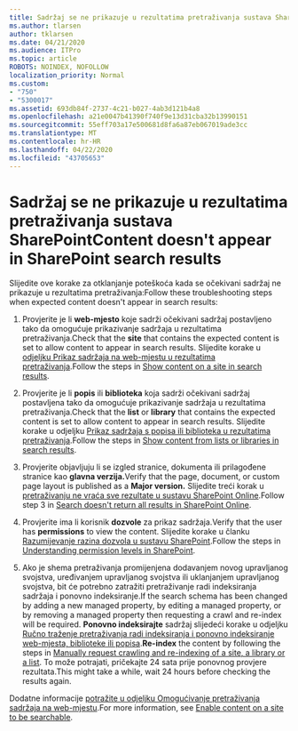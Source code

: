 ```yaml
---
title: Sadržaj se ne prikazuje u rezultatima pretraživanja sustava SharePoint
ms.author: tlarsen
author: tklarsen
ms.date: 04/21/2020
ms.audience: ITPro
ms.topic: article
ROBOTS: NOINDEX, NOFOLLOW
localization_priority: Normal
ms.custom:
- "750"
- "5300017"
ms.assetid: 693db84f-2737-4c21-b027-4ab3d121b4a8
ms.openlocfilehash: a21e0047b41390f740f9e13d31cba32b13990151
ms.sourcegitcommit: 55eff703a17e500681d8fa6a87eb067019ade3cc
ms.translationtype: MT
ms.contentlocale: hr-HR
ms.lasthandoff: 04/22/2020
ms.locfileid: "43705653"
---
```

# <a name="content-doesnt-appear-in-sharepoint-search-results"></a><span data-ttu-id="7d9e6-102">Sadržaj se ne prikazuje u rezultatima pretraživanja sustava SharePoint</span><span class="sxs-lookup"><span data-stu-id="7d9e6-102">Content doesn't appear in SharePoint search results</span></span>

<span data-ttu-id="7d9e6-103">Slijedite ove korake za otklanjanje poteškoća kada se očekivani sadržaj ne prikazuje u rezultatima pretraživanja:</span><span class="sxs-lookup"><span data-stu-id="7d9e6-103">Follow these troubleshooting steps when expected content doesn't appear in search results:</span></span>
  
1. <span data-ttu-id="7d9e6-104">Provjerite je li **web-mjesto** koje sadrži očekivani sadržaj postavljeno tako da omogućuje prikazivanje sadržaja u rezultatima pretraživanja.</span><span class="sxs-lookup"><span data-stu-id="7d9e6-104">Check that the **site** that contains the expected content is set to allow content to appear in search results.</span></span> <span data-ttu-id="7d9e6-105">Slijedite korake u [odjeljku Prikaz sadržaja na web-mjestu u rezultatima pretraživanja](https://docs.microsoft.com/sharepoint/make-site-content-searchable#show-content-on-a-site-in-search-results).</span><span class="sxs-lookup"><span data-stu-id="7d9e6-105">Follow the steps in [Show content on a site in search results](https://docs.microsoft.com/sharepoint/make-site-content-searchable#show-content-on-a-site-in-search-results).</span></span>

2. <span data-ttu-id="7d9e6-106">Provjerite je li **popis** ili **biblioteka** koja sadrži očekivani sadržaj postavljena tako da omogućuje prikazivanje sadržaja u rezultatima pretraživanja.</span><span class="sxs-lookup"><span data-stu-id="7d9e6-106">Check that the **list** or **library** that contains the expected content is set to allow content to appear in search results.</span></span> <span data-ttu-id="7d9e6-107">Slijedite korake u odjeljku [Prikaz sadržaja s popisa ili biblioteka u rezultatima pretraživanja](https://docs.microsoft.com/sharepoint/make-site-content-searchable#show-content-from-lists-or-libraries-in-search-results).</span><span class="sxs-lookup"><span data-stu-id="7d9e6-107">Follow the steps in [Show content from lists or libraries in search results](https://docs.microsoft.com/sharepoint/make-site-content-searchable#show-content-from-lists-or-libraries-in-search-results).</span></span>

3. <span data-ttu-id="7d9e6-108">Provjerite objavljuju li se izgled stranice, dokumenta ili prilagođene stranice kao **glavna verzija.**</span><span class="sxs-lookup"><span data-stu-id="7d9e6-108">Verify that the page, document, or custom page layout is published as a **Major version.**</span></span> <span data-ttu-id="7d9e6-109">Slijedite treći korak u [pretraživanju ne vraća sve rezultate u sustavu SharePoint Online](https://go.microsoft.com/fwlink/?linkid=874525).</span><span class="sxs-lookup"><span data-stu-id="7d9e6-109">Follow step 3 in [Search doesn't return all results in SharePoint Online](https://go.microsoft.com/fwlink/?linkid=874525).</span></span>

4. <span data-ttu-id="7d9e6-110">Provjerite ima li korisnik **dozvole** za prikaz sadržaja.</span><span class="sxs-lookup"><span data-stu-id="7d9e6-110">Verify that the user has **permissions** to view the content.</span></span> <span data-ttu-id="7d9e6-111">Slijedite korake u članku [Razumijevanje razina dozvola u sustavu SharePoint](https://docs.microsoft.com/sharepoint/understanding-permission-levels).</span><span class="sxs-lookup"><span data-stu-id="7d9e6-111">Follow the steps in [Understanding permission levels in SharePoint](https://docs.microsoft.com/sharepoint/understanding-permission-levels).</span></span>
    
5. <span data-ttu-id="7d9e6-112">Ako je shema pretraživanja promijenjena dodavanjem novog upravljanog svojstva, uređivanjem upravljanog svojstva ili uklanjanjem upravljanog svojstva, bit će potrebno zatražiti pretraživanje radi indeksiranja sadržaja i ponovno indeksiranje.</span><span class="sxs-lookup"><span data-stu-id="7d9e6-112">If the search schema has been changed by adding a new managed property, by editing a managed property, or by removing a managed property then requesting a crawl and re-index will be required.</span></span> <span data-ttu-id="7d9e6-113">**Ponovno indeksirajte** sadržaj slijedeći korake u odjeljku [Ručno traženje pretraživanja radi indeksiranja i ponovno indeksiranje web-mjesta, biblioteke ili popisa](https://docs.microsoft.com/sharepoint/crawl-site-content).</span><span class="sxs-lookup"><span data-stu-id="7d9e6-113">**Re-index** the content by following the steps in [Manually request crawling and re-indexing of a site, a library or a list](https://docs.microsoft.com/sharepoint/crawl-site-content).</span></span> <span data-ttu-id="7d9e6-114">To može potrajati, pričekajte 24 sata prije ponovnog provjere rezultata.</span><span class="sxs-lookup"><span data-stu-id="7d9e6-114">This might take a while, wait 24 hours before checking the results again.</span></span>

<span data-ttu-id="7d9e6-115">Dodatne informacije [potražite u odjeljku Omogućivanje pretraživanja sadržaja na web-mjestu](https://docs.microsoft.com/sharepoint/make-site-content-searchable).</span><span class="sxs-lookup"><span data-stu-id="7d9e6-115">For more information, see [Enable content on a site to be searchable](https://docs.microsoft.com/sharepoint/make-site-content-searchable).</span></span> 
  
